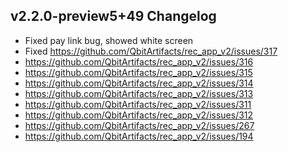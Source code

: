 ## v2.2.0-preview5+49 Changelog

* Fixed pay link bug, showed white screen
* Fixed https://github.com/QbitArtifacts/rec_app_v2/issues/317
* https://github.com/QbitArtifacts/rec_app_v2/issues/316
* https://github.com/QbitArtifacts/rec_app_v2/issues/315
* https://github.com/QbitArtifacts/rec_app_v2/issues/314
* https://github.com/QbitArtifacts/rec_app_v2/issues/313
* https://github.com/QbitArtifacts/rec_app_v2/issues/311
* https://github.com/QbitArtifacts/rec_app_v2/issues/312
* https://github.com/QbitArtifacts/rec_app_v2/issues/267
* https://github.com/QbitArtifacts/rec_app_v2/issues/194